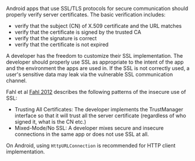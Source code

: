 
Android apps that use SSL/TLS protocols for secure communication should
properly verify server certificates. The basic verification includes:

- verify that the subject (CN) of X.509 certificate and the URL
  matches
- verify that the certificate is signed by the trusted CA
- verify that the signature is correct
- verify that the certificate is not expired

A developer has the freedom to customize their SSL implementation. The
developer should properly use SSL as appropriate to the intent of the
app and the environment the apps are used in. If the SSL is not
correctly used, a user's sensitive data may leak via the vulnerable SSL
communication channel.

Fahl et al [Fahl
2012](https://www.securecoding.cert.org/confluence/display/java/AA.+References#AA.References-Fahl2012)
describes the following patterns of the insecure use of SSL:

- Trusting All Certificates: The developer implements the
  TrustManager interface so that it will trust all the server
  certificate (regardless of who signed it, what is the CN etc.)
- Mixed-Mode/No SSL: A developer mixes secure and insecure
  connections in the same app or does not use SSL at all.

On Android, using `HttpURLConnection` is recommended for HTTP client
implementation.
